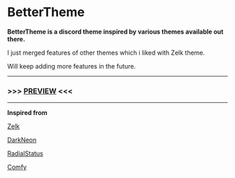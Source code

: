 # BetterTheme
**BetterTheme is a discord theme inspired by various themes available out there.**

I just merged features of other themes which i liked with Zelk theme.

Will keep adding more features in the future. 

***
### >>> [PREVIEW](https://gibbu.github.io/ThemePreview/?file=https://gitcdn.link/repo/MaybeAnkur/BetterTheme/main/BetterTheme.theme.css) <<<
***

**Inspired from**

[Zelk](https://github.com/schnensch0/zelk)

[DarkNeon](https://github.com/CommandCrafterHD/DiscordDarkNeon)

[RadialStatus](https://github.com/DiscordStyles/RadialStatus)

[Comfy](https://github.com/NYRI4/Comfy)
